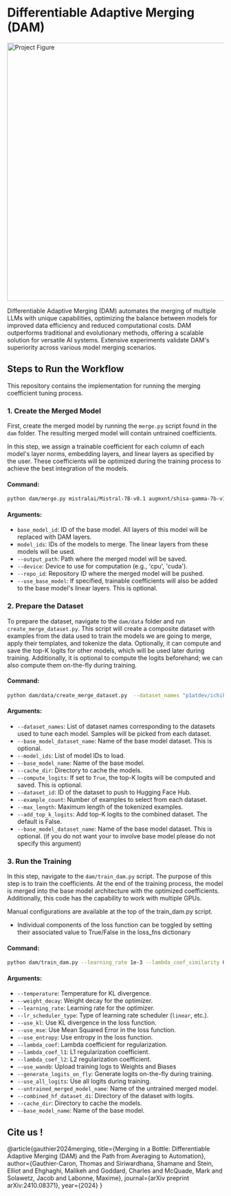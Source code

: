 # Differentiable Adaptive Merging (DAM)

<img src="figures/readme.webp" alt="Project Figure" width="600"/>

Differentiable Adaptive Merging (DAM) automates the merging of multiple LLMs with unique capabilities, optimizing the balance between models for improved data efficiency and reduced computational costs. DAM outperforms traditional and evolutionary methods, offering a scalable solution for versatile AI systems. Extensive experiments validate DAM's superiority across various model merging scenarios.

## Steps to Run the Workflow

This repository contains the implementation for running the merging coefficient tuning process.

### 1. Create the Merged Model
First, create the merged model by running the `merge.py` script found in the `dam` folder. The resulting merged model will contain untrained coefficients.

In this step, we assign a trainable coefficient for each column of each model's layer norms, embedding layers, and linear layers as specified by the user. These coefficients will be optimized during the training process to achieve the best integration of the models.

#### Command:


```bash
python dam/merge.py mistralai/Mistral-7B-v0.1 augmxnt/shisa-gamma-7b-v1 WizardLM/WizardMath-7B-V1.1 arcee-train/Abel-7B-002-truncated-embeds --device cuda --output_path ./merged_model   --repo_id arcee-train/[prefix]-untrained-merge
```

#### Arguments:
- `base_model_id`: ID of the base model. All layers of this model will be replaced with DAM layers.
- `model_ids`: IDs of the models to merge. The linear layers from these models will be used.
- `--output_path`: Path where the merged model will be saved.
- `--device`: Device to use for computation (e.g., 'cpu', 'cuda').
- `--repo_id`: Repository ID where the merged model will be pushed.
- `--use_base_model`: If specified, trainable coefficients will also be added to the base model's linear layers. This is optional.

### 2. Prepare the Dataset

To prepare the dataset, navigate to the `dam/data` folder and run `create_merge_dataset.py`. This script will create a composite dataset with examples from the data used to train the models we are going to merge, apply their templates, and tokenize the data. Optionally, it can compute and save the top-K logits for other models, which will be used later during training. Additionally, it is optional to compute the logits beforehand; we can also compute them on-the-fly during training.

#### Command:

```bash
python dam/data/create_merge_dataset.py  --dataset_names "p1atdev/ichikara-instruction:20231115-1,microsoft/orca-math-word-problems-200k,meta-math/MetaMathQA"   --model_ids "augmxnt/shisa-gamma-7b-v1,WizardLM/WizardMath-7B-V1.1,arcee-train/Abel-7B-002-truncated-embeds" --base_model_name mistralai/Mistral-7B-v0.1 --cache_dir /home/ec2-user/.cache/huggingface --compute_logits True --dataset_id arcee-train/[prefix]-combined-dataset --example_count 1729 --max_length 2048 --add_top_k_logits  False
```

#### Arguments:
- `--dataset_names`: List of dataset names corresponding to the datasets used to tune each model. Samples will be picked from each dataset.
- `--base_model_dataset_name`: Name of the base model dataset. This is optional.
- `--model_ids`: List of model IDs to load.
- `--base_model_name`: Name of the base model.
- `--cache_dir`: Directory to cache the models.
- `--compute_logits`: If set to `True`, the top-K logits will be computed and saved. This is optional.
- `--dataset_id`: ID of the dataset to push to Hugging Face Hub.
- `--example_count`: Number of examples to select from each dataset.
- `--max_length`: Maximum length of the tokenized examples.
- `--add_top_k_logits`: Add top-K logits to the combined dataset. The default is False.
- `--base_model_dataset_name`: Name of the base model dataset. This is optional. (if you do not want your to involve base model please do not specify this argument)

### 3. Run the Training
In this step, navigate to the `dam/train_dam.py` script. The purpose of this step is to train the coefficients. At the end of the training process, the model is merged into the base model architecture with the optimized coefficients. Additionally, this code has the capability to work with multiple GPUs.

Manual configurations are available at the top of the train_dam.py script. 
- Individual components of the loss function can be toggled by setting their associated value to True/False in the loss_fns dictionary 

#### Command:


```bash
python dam/train_dam.py --learning_rate 1e-3 --lambda_coef_similarity 0.01 --generate_logits_on_fly True --untrained_merged_model_name arcee-train/[your-model] --combined_hf_dataset_dir arcee-train/[prefix]-combined-dataset --cache_dir /home/ec2-user/.cache/huggingface --base_model_name mistralai/Mistral-7B-v0.1 --use_wandb True

```

#### Arguments:
- `--temperature`: Temperature for KL divergence.
- `--weight_decay`: Weight decay for the optimizer.
- `--learning_rate`: Learning rate for the optimizer.
- `--lr_scheduler_type`: Type of learning rate scheduler (`linear`, etc.).
- `--use_kl`: Use KL divergence in the loss function.
- `--use_mse`: Use Mean Squared Error in the loss function.
- `--use_entropy`: Use entropy in the loss function.
- `--lambda_coef`: Lambda coefficient for regularization.
- `--lambda_coef_l1`: L1 regularization coefficient.
- `--lambda_coef_l2`: L2 regularization coefficient.
- `--use_wandb`: Upload training logs to Weights and Biases
- `--generate_logits_on_fly`: Generate logits on-the-fly during training.
- `--use_all_logits`: Use all logits during training.
- `--untrained_merged_model_name`: Name of the untrained merged model.
- `--combined_hf_dataset_di`: Directory of the dataset with logits.
- `--cache_dir`: Directory to cache the models.
- `--base_model_name`: Name of the base model.

## Cite us ! 
@article{gauthier2024merging,
  title={Merging in a Bottle: Differentiable Adaptive Merging (DAM) and the Path from Averaging to Automation},
  author={Gauthier-Caron, Thomas and Siriwardhana, Shamane and Stein, Elliot and Ehghaghi, Malikeh and Goddard, Charles and McQuade, Mark and Solawetz, Jacob and Labonne, Maxime},
  journal={arXiv preprint arXiv:2410.08371},
  year={2024}
}


